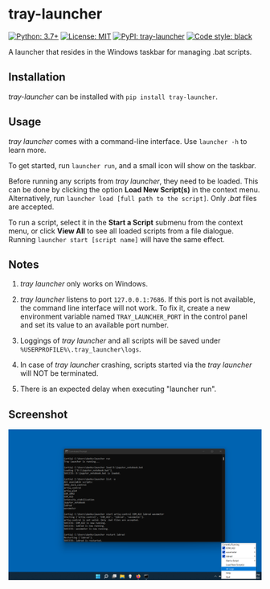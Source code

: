 # tray-launcher

[![Python: 3.7+](https://img.shields.io/badge/python-3.7+-blue.svg)](https://docs.python.org/3.7/)
[![License: MIT](https://img.shields.io/badge/License-MIT-yellow.svg)](https://opensource.org/licenses/MIT)
[![PyPI: tray-launcher](https://img.shields.io/pypi/v/tray-launcher)](https://pypi.org/project/tray-launcher/)
[![Code style: black](https://img.shields.io/badge/code%20style-black-000000.svg)](https://github.com/psf/black)

A launcher that resides in the Windows taskbar for managing .bat scripts.

## Installation

*tray-launcher* can be installed with `pip install tray-launcher`.

## Usage

*tray launcher* comes with a command-line interface. Use `launcher -h` to learn more.

To get started, run `launcher run`, and a small icon will show on the taskbar.

Before running any scripts from *tray launcher*, they need to be loaded. This can be done by clicking the option **Load New Script(s)** in the context menu. Alternatively, run `launcher load [full path to the script]`. Only *.bat* files are accepted.

To run a script, select it in the **Start a Script** submenu from the context menu, or click **View All** to see all loaded scripts from a file dialogue. Running `launcher start [script name]` will have the same effect.

## Notes

1. *tray launcher* only works on Windows. 

2. *tray launcher* listens to port `127.0.0.1:7686`. If this port is not available, the command line interface will not work. To fix it, create a new environment variable named `TRAY_LAUNCHER_PORT` in the control panel and set its value to an available port number.

3. Loggings of *tray launcher* and all scripts will be saved under `%USERPROFILE%\.tray_launcher\logs`.

4. In case of *tray launcher* crashing, scripts started via the *tray launcher* will NOT be terminated.

5. There is an expected delay when executing "launcher run".

## Screenshot
![tray-launcher](tray_launcher_at_work.png)
